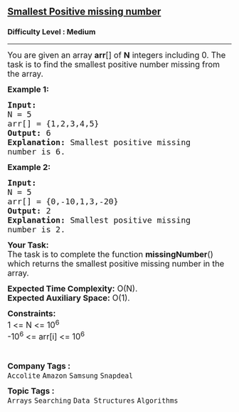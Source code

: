 <h2><a href="https://practice.geeksforgeeks.org/problems/smallest-positive-missing-number-1587115621/0">Smallest Positive missing number</a></h2><h3>Difficulty Level : Medium</h3><hr><div class="problems_problem_content__Xm_eO"><p><span style="font-size:18px">You are given an array <strong>arr</strong>[] of <strong>N</strong> integers including 0. The task is to find the smallest positive number missing from the array.</span></p>

<p><span style="font-size:18px"><strong>Example 1:</strong></span></p>

<pre><span style="font-size:18px"><strong>Input:
</strong>N = 5
arr[] = {1,2,3,4,5}
<strong>Output: </strong>6<strong>
Explanation: </strong>Smallest positive missing 
number is 6.</span>
</pre>

<p><span style="font-size:18px"><strong>Example 2:</strong></span></p>

<pre><span style="font-size:18px"><strong>Input:
</strong>N = 5
arr[] = {0,-10,1,3,-20}
<strong>Output: </strong>2<strong>
Explanation: </strong>Smallest positive missing 
number is 2.</span></pre>

<p><span style="font-size:18px"><strong>Your&nbsp;Task:</strong><br>
The task is to complete the function <strong>missingNumber</strong>() which returns the smallest positive missing number in the array.</span></p>

<p><span style="font-size:18px"><strong>Expected Time Complexity:</strong>&nbsp;O(N).</span><br>
<span style="font-size:18px"><strong>Expected Auxiliary Space:</strong>&nbsp;O(1).</span></p>

<p><span style="font-size:18px"><strong>Constraints:</strong><br>
1 &lt;= N &lt;= 10<sup>6</sup><br>
-10<sup>6</sup> &lt;= arr[i] &lt;= 10<sup>6</sup></span></p>

<p>&nbsp;</p>
</div><p><span style=font-size:18px><strong>Company Tags : </strong><br><code>Accolite</code>&nbsp;<code>Amazon</code>&nbsp;<code>Samsung</code>&nbsp;<code>Snapdeal</code>&nbsp;<br><p><span style=font-size:18px><strong>Topic Tags : </strong><br><code>Arrays</code>&nbsp;<code>Searching</code>&nbsp;<code>Data Structures</code>&nbsp;<code>Algorithms</code>&nbsp;
